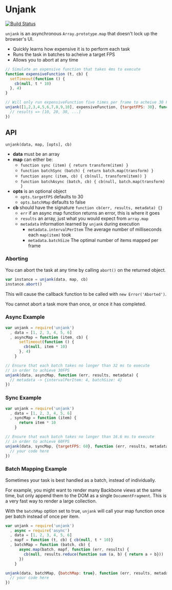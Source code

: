 # Unjank

[![Build Status](https://travis-ci.org/ben-ng/unjank.svg?branch=master)](https://travis-ci.org/ben-ng/unjank)

`unjank` is an asynchronous `Array.prototype.map` that doesn't lock up the browser's UI.

* Quickly learns how expensive it is to perform each task
* Runs the task in batches to acheive a target FPS
* Allows you to abort at any time

```js
// Simulate an expensive function that takes 4ms to execute
function expensiveFunction (t, cb) {
  setTimeout(function () {
    cb(null, t * 10)
  }, 4)
}

// Will only run expensiveFunction five times per frame to acheive 30 FPS
unjank([1,2,3,4,5,6,7,8,9,10], expensiveFunction, {targetFPS: 30}, function (err, results) {
  // results => [10, 20, 30, ...]
})
```

## API

`unjank(data, map, [opts], cb)`

* **data** must be an array
* **map** can either be:
  * `function sync (item) { return transform(item) }`
  * `function batchSync (batch) { return batch.map(transform) }`
  * `function async (item, cb) { cb(null, transform(item)) }`
  * `function batchAsync (batch, cb) { cb(null, batch.map(transform) }`
* **opts** is an optional object
  * `opts.targetFPS` defaults to 30
  * `opts.batchMap` defaults to false
* **cb** should have the signature `function cb(err, results, metadata) {}`
  * `err` if an async map function returns an error, this is where it goes
  * `results` an array, just what you would expect from `array.map`
  * `metadata` information learned by `unjank` during execution
    * `metadata.intervalPerItem` The average number of milliseconds each `map(item)` took
    * `metadata.batchSize` The optimal number of items mapped per frame

### Aborting

You can abort the task at any time by calling `abort()` on the returned object.

```js
var instance = unjank(data, map, cb)
instance.abort()
```

This will cause the callback function to be called with `new Error('Aborted')`.

You cannot abort a task more than once, or once it has completed.

### Async Example

```js
var unjank = require('unjank')
  , data = [1, 2, 3, 4, 5, 6]
  , asyncMap = function (item, cb) {
      setTimeout(function () {
        cb(null, item * 10)
      }, 4)
    }

// Ensure that each batch takes no longer than 32 ms to execute
// in order to achieve 30FPS
unjank(data, asyncMap, function (err, results, metadata) {
  // metadata -> {intervalPerItem: 4, batchSize: 4}
})
```

### Sync Example

```js
var unjank = require('unjank')
  , data = [1, 2, 3, 4, 5, 6]
  , syncMap = function (item) {
      return item * 10
    }

// Ensure that each batch takes no longer than 16.6 ms to execute
// in order to achieve 60FPS
unjank(data, syncMap, {targetFPS: 60}, function (err, results, metadata) {
  // your code here
})
```

### Batch Mapping Example

Sometimes your task is best handled as a batch, instead of individually.

For example, you might want to render many Backbone views at the same time, but only append them to the DOM as a single `DocumentFragment`. This is a very fast way to render a large collection.

With the `batchMap` option set to true, `unjank` will call your map function once per batch instead of once per item.

```js
var unjank = require('unjank')
  , async = require('async')
  , data = [1, 2, 3, 4, 5, 6]
  , mapf = function (t, cb) { cb(null, t * 10)}
  , batchMap = function (batch, cb) {
      async.map(batch, mapf, function (err, results) {
        cb(null, results.reduce(function sum (a, b) { return a + b}))
      })
    }

unjank(data, batchMap, {batchMap: true}, function (err, results, metadata) {
  // your code here
})
```

